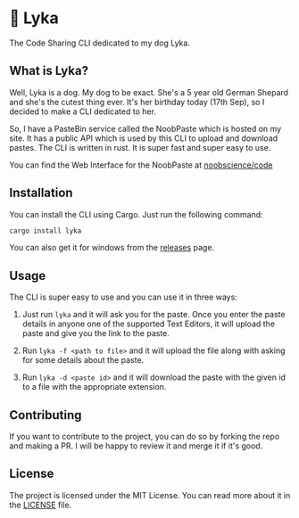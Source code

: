 # 🐶 Lyka

The Code Sharing CLI dedicated to my dog Lyka.

## What is Lyka?

Well, Lyka is a dog. My dog to be exact. She's a 5 year old German Shepard and she's the cutest thing ever. It's her birthday today (17th Sep), so I decided to make a CLI dedicated to her.

So, I have a PasteBin service called the NoobPaste which is hosted on my site. It has a public API which is used by this CLI to upload and download pastes. The CLI is written in rust. It is super fast and super easy to use.

You can find the Web Interface for the NoobPaste at [noobscience/code](https://noobscience.rocks/code)

## Installation

You can install the CLI using Cargo. Just run the following command:

```bash
cargo install lyka
```

You can also get it for windows from the [releases](https://github.com/newtoallofthis123/lyka_cli/releases) page.

## Usage

The CLI is super easy to use and you can use it in three ways:

1. Just run `lyka` and it will ask you for the paste. Once you enter the paste details in anyone one of the supported Text Editors, it will upload the paste and give you the link to the paste.

2. Run `lyka -f <path to file>` and it will upload the file along with asking for some details about the paste.

3. Run `lyka -d <paste id>` and it will download the paste with the given id to a file with the appropriate extension.

## Contributing

If you want to contribute to the project, you can do so by forking the repo and making a PR. I will be happy to review it and merge it if it's good.

## License

The project is licensed under the MIT License. You can read more about it in the [LICENSE](LICENSE) file.
